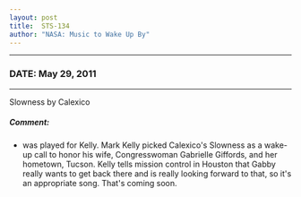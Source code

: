 ```yaml
---
layout: post
title:  STS-134
author: "NASA: Music to Wake Up By"
---
```


----
### DATE: May 29, 2011
----
Slowness by Calexico

##### Comment:
* was played for Kelly. Mark Kelly picked Calexico's Slowness as a wake-up call to honor his wife, Congresswoman Gabrielle Giffords, and her hometown, Tucson. Kelly tells mission control in Houston that Gabby really wants to get back there and is really looking forward to that, so it's an appropriate song. That's coming soon.
